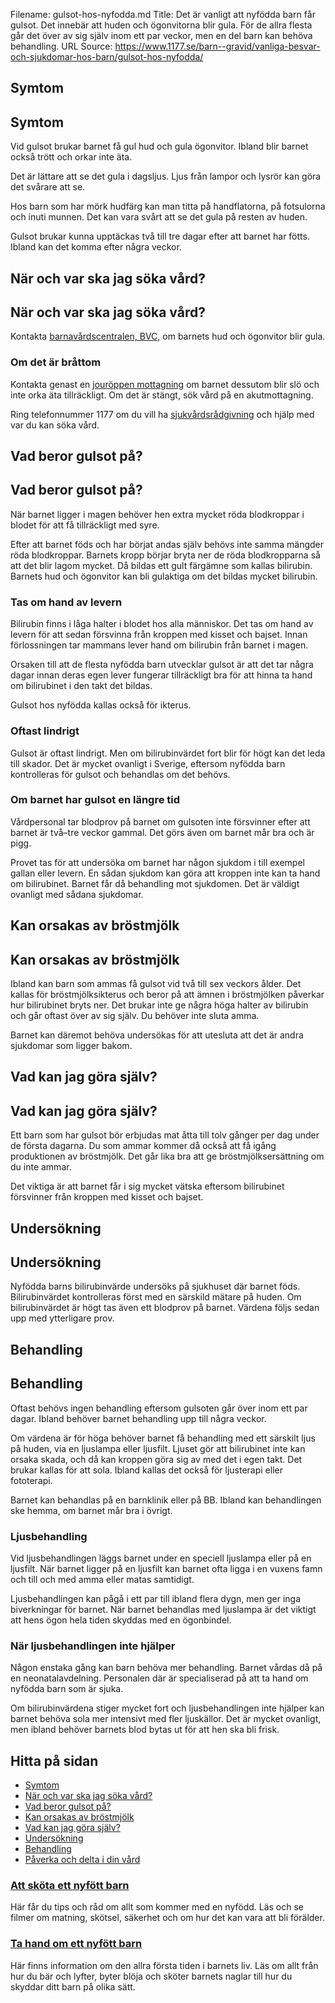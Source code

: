 Filename: gulsot-hos-nyfodda.md
Title: Det är vanligt att nyfödda barn får gulsot. Det innebär att huden och ögonvitorna blir gula. För de allra flesta går det över av sig själv inom ett par veckor, men en del barn kan behöva behandling.
URL Source: https://www.1177.se/barn--gravid/vanliga-besvar-och-sjukdomar-hos-barn/gulsot-hos-nyfodda/

Symtom
------

Symtom
------

Vid gulsot brukar barnet få gul hud och gula ögonvitor. Ibland blir barnet också trött och orkar inte äta.

Det är lättare att se det gula i dagsljus. Ljus från lampor och lysrör kan göra det svårare att se.

Hos barn som har mörk hudfärg kan man titta på handflatorna, på fotsulorna och inuti munnen. Det kan vara svårt att se det gula på resten av huden.

Gulsot brukar kunna upptäckas två till tre dagar efter att barnet har fötts. Ibland kan det komma efter några veckor.

När och var ska jag söka vård?
------------------------------

När och var ska jag söka vård?
------------------------------

Kontakta [barnavårdscentralen, BVC,](https://www.1177.se/lankbiblioteket/nationella-lankar/1177---lankar/hitta-vard---forinstallda-sok/hitta-vard---bvc/) om barnets hud och ögonvitor blir gula.

### Om det är bråttom

Kontakta genast en [jouröppen mottagning](https://www.1177.se/lankbiblioteket/nationella-lankar/1177---lankar/hitta-vard---forinstallda-sok/hitta-jourmottagning-nara-mig/) om barnet dessutom blir slö och inte orka äta tillräckligt. Om det är stängt, sök vård på en akutmottagning.

Ring telefonnummer 1177 om du vill ha [sjukvårdsrådgivning](https://www.1177.se/om-1177/nar-du-ringer-1177/) och hjälp med var du kan söka vård.

Vad beror gulsot på?
--------------------

Vad beror gulsot på?
--------------------

När barnet ligger i magen behöver hen extra mycket röda blodkroppar i blodet för att få tillräckligt med syre.

Efter att barnet föds och har börjat andas själv behövs inte samma mängder röda blodkroppar. Barnets kropp börjar bryta ner de röda blodkropparna så att det blir lagom mycket. Då bildas ett gult färgämne som kallas bilirubin. Barnets hud och ögonvitor kan bli gulaktiga om det bildas mycket bilirubin.

### Tas om hand av levern

Bilirubin finns i låga halter i blodet hos alla människor. Det tas om hand av levern för att sedan försvinna från kroppen med kisset och bajset. Innan förlossningen tar mammans lever hand om bilirubin från barnet i magen.

Orsaken till att de flesta nyfödda barn utvecklar gulsot är att det tar några dagar innan deras egen lever fungerar tillräckligt bra för att hinna ta hand om bilirubinet i den takt det bildas.

Gulsot hos nyfödda kallas också för ikterus.

### Oftast lindrigt

Gulsot är oftast lindrigt. Men om bilirubinvärdet fort blir för högt kan det leda till skador. Det är mycket ovanligt i Sverige, eftersom nyfödda barn kontrolleras för gulsot och behandlas om det behövs.

### Om barnet har gulsot en längre tid

Vårdpersonal tar blodprov på barnet om gulsoten inte försvinner efter att barnet är två–tre veckor gammal. Det görs även om barnet mår bra och är pigg.

Provet tas för att undersöka om barnet har någon sjukdom i till exempel gallan eller levern. En sådan sjukdom kan göra att kroppen inte kan ta hand om bilirubinet. Barnet får då behandling mot sjukdomen. Det är väldigt ovanligt med sådana sjukdomar.

Kan orsakas av bröstmjölk
-------------------------

Kan orsakas av bröstmjölk
-------------------------

Ibland kan barn som ammas få gulsot vid två till sex veckors ålder. Det kallas för bröstmjölksikterus och beror på att ämnen i bröstmjölken påverkar hur bilirubinet bryts ner. Det brukar inte ge några höga halter av bilirubin och går oftast över av sig själv. Du behöver inte sluta amma.

Barnet kan däremot behöva undersökas för att utesluta att det är andra sjukdomar som ligger bakom.

Vad kan jag göra själv?
-----------------------

Vad kan jag göra själv?
-----------------------

Ett barn som har gulsot bör erbjudas mat åtta till tolv gånger per dag under de första dagarna. Du som ammar kommer då också att få igång produktionen av bröstmjölk. Det går lika bra att ge bröstmjölksersättning om du inte ammar.

Det viktiga är att barnet får i sig mycket vätska eftersom bilirubinet försvinner från kroppen med kisset och bajset.

Undersökning
------------

Undersökning
------------

Nyfödda barns bilirubinvärde undersöks på sjukhuset där barnet föds. Bilirubinvärdet kontrolleras först med en särskild mätare på huden. Om bilirubinvärdet är högt tas även ett blodprov på barnet. Värdena följs sedan upp med ytterligare prov. 

Behandling
----------

Behandling
----------

Oftast behövs ingen behandling eftersom gulsoten går över inom ett par dagar. Ibland behöver barnet behandling upp till några veckor.

Om värdena är för höga behöver barnet få behandling med ett särskilt ljus på huden, via en ljuslampa eller ljusfilt. Ljuset gör att bilirubinet inte kan orsaka skada, och då kan kroppen göra sig av med det i egen takt. Det brukar kallas för att sola. Ibland kallas det också för ljusterapi eller fototerapi.

Barnet kan behandlas på en barnklinik eller på BB. Ibland kan behandlingen ske hemma, om barnet mår bra i övrigt.

### Ljusbehandling

Vid ljusbehandlingen läggs barnet under en speciell ljuslampa eller på en ljusfilt. När barnet ligger på en ljusfilt kan barnet ofta ligga i en vuxens famn och till och med amma eller matas samtidigt.

Ljusbehandlingen kan pågå i ett par till ibland flera dygn, men ger inga biverkningar för barnet. När barnet behandlas med ljuslampa är det viktigt att hens ögon hela tiden skyddas med en ögonbindel.

### När ljusbehandlingen inte hjälper

Någon enstaka gång kan barn behöva mer behandling. Barnet vårdas då på en neonatalavdelning. Personalen där är specialiserad på att ta hand om nyfödda barn som är sjuka.

Om bilirubinvärdena stiger mycket fort och ljusbehandlingen inte hjälper kan barnet behöva sola mer intensivt med fler ljuskällor. Det är mycket ovanligt, men ibland behöver barnets blod bytas ut för att hen ska bli frisk.

Hitta på sidan
--------------

*   [Symtom](https://www.1177.se/barn--gravid/vanliga-besvar-och-sjukdomar-hos-barn/gulsot-hos-nyfodda/#section-93793)
*   [När och var ska jag söka vård?](https://www.1177.se/barn--gravid/vanliga-besvar-och-sjukdomar-hos-barn/gulsot-hos-nyfodda/#section-93798)
*   [Vad beror gulsot på?](https://www.1177.se/barn--gravid/vanliga-besvar-och-sjukdomar-hos-barn/gulsot-hos-nyfodda/#section-93800)
*   [Kan orsakas av bröstmjölk](https://www.1177.se/barn--gravid/vanliga-besvar-och-sjukdomar-hos-barn/gulsot-hos-nyfodda/#section-93804)
*   [Vad kan jag göra själv?](https://www.1177.se/barn--gravid/vanliga-besvar-och-sjukdomar-hos-barn/gulsot-hos-nyfodda/#section-93805)
*   [Undersökning](https://www.1177.se/barn--gravid/vanliga-besvar-och-sjukdomar-hos-barn/gulsot-hos-nyfodda/#section-93806)
*   [Behandling](https://www.1177.se/barn--gravid/vanliga-besvar-och-sjukdomar-hos-barn/gulsot-hos-nyfodda/#section-93807)
*   [Påverka och delta i din vård](https://www.1177.se/barn--gravid/vanliga-besvar-och-sjukdomar-hos-barn/gulsot-hos-nyfodda/#section-56566)

### [Att sköta ett nyfött barn](https://www.1177.se/barn--gravid/att-skota-ett-nyfott-barn/)

Här får du tips och råd om allt som kommer med en nyfödd. Läs och se filmer om matning, skötsel, säkerhet och om hur det kan vara att bli förälder.

### [Ta hand om ett nyfött barn](https://www.1177.se/barn--gravid/att-skota-ett-nyfott-barn/ta-hand-om-ett-nyfott-barn/)

Här finns information om den allra första tiden i barnets liv. Läs om allt från hur du bär och lyfter, byter blöja och sköter barnets naglar till hur du skyddar ditt barn på olika sätt.